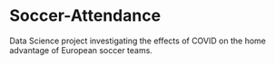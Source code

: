 # Soccer-Attendance
Data Science project investigating the effects of COVID on the home advantage of European soccer teams.
